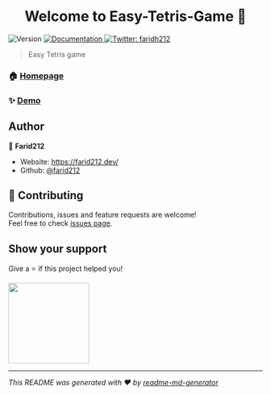 <h1 align="center">Welcome to Easy-Tetris-Game 👋</h1>
<p>
  <img alt="Version" src="https://img.shields.io/badge/version-1-blue.svg?cacheSeconds=2592000" />
  <a href="https://github.com/Farid212-sandBox/Easy-Tetris-Game/wiki" target="_blank">
    <img alt="Documentation" src="https://img.shields.io/badge/documentation-yes-brightgreen.svg" />
  </a>
  <a href="https://twitter.com/faridh212" target="_blank">
    <img alt="Twitter: faridh212" src="https://img.shields.io/twitter/follow/faridh212.svg?style=social" />
  </a>
</p>

> Easy Tetris game

### 🏠 [Homepage](https://github.com/Farid212-sandBox/Easy-Tetris-Game)

### ✨ [Demo](https://farid212-sandbox.github.io/Easy-Tetris-Game/)

## Author

👤 **Farid212**

* Website: https://farid212.dev/
* Github: [@farid212](https://github.com/farid212)

## 🤝 Contributing

Contributions, issues and feature requests are welcome!<br />Feel free to check [issues page](https://github.com/Farid212-sandBox/Easy-Tetris-Game/issues).

## Show your support

Give a ⭐️ if this project helped you!

<a href="https://www.patreon.com/farid212">
  <img src="https://c5.patreon.com/external/logo/become_a_patron_button@2x.png" width="160">
</a>

***
_This README was generated with ❤️ by [readme-md-generator](https://github.com/kefranabg/readme-md-generator)_
